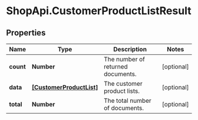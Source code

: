 # ShopApi.CustomerProductListResult

## Properties
Name | Type | Description | Notes
------------ | ------------- | ------------- | -------------
**count** | **Number** | The number of returned documents. | [optional] 
**data** | [**[CustomerProductList]**](CustomerProductList.md) | The customer product lists. | [optional] 
**total** | **Number** | The total number of documents. | [optional] 


